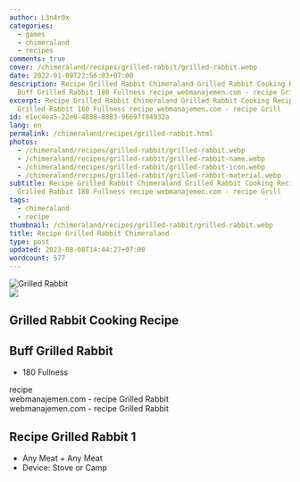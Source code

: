```yaml
---
author: L3n4r0x
categories:
  - games
  - chimeraland
  - recipes
comments: true
cover: /chimeraland/recipes/grilled-rabbit/grilled-rabbit.webp
date: 2022-01-09T22:56:03+07:00
description: Recipe Grilled Rabbit Chimeraland Grilled Rabbit Cooking Recipe
  Buff Grilled Rabbit 180 Fullness recipe webmanajemen.com - recipe Grill
excerpt: Recipe Grilled Rabbit Chimeraland Grilled Rabbit Cooking Recipe Buff
  Grilled Rabbit 180 Fullness recipe webmanajemen.com - recipe Grill
id: e1ec4ea5-22e0-4888-8883-96697f94932a
lang: en
permalink: /chimeraland/recipes/grilled-rabbit.html
photos:
  - /chimeraland/recipes/grilled-rabbit/grilled-rabbit.webp
  - /chimeraland/recipes/grilled-rabbit/grilled-rabbit-name.webp
  - /chimeraland/recipes/grilled-rabbit/grilled-rabbit-icon.webp
  - /chimeraland/recipes/grilled-rabbit/grilled-rabbit-material.webp
subtitle: Recipe Grilled Rabbit Chimeraland Grilled Rabbit Cooking Recipe Buff
  Grilled Rabbit 180 Fullness recipe webmanajemen.com - recipe Grill
tags:
  - chimeraland
  - recipe
thumbnail: /chimeraland/recipes/grilled-rabbit/grilled-rabbit.webp
title: Recipe Grilled Rabbit Chimeraland
type: post
updated: 2023-08-08T14:44:27+07:00
wordcount: 577
---
```


<link
  rel="stylesheet"
  href="https://rawcdn.githack.com/dimaslanjaka/Web-Manajemen/870a349/css/bootstrap-5-3-0-alpha3-wrapper.css"
/>
<section id="bootstrap-wrapper">
  <div data-bs-theme="dark">
    <div class="card mb-2">
      <div class="card-body">
        <div class="row g-0">
          <div class="col-sm-4 position-relative mb-2">
            <img
              src="https://www.webmanajemen.com/chimeraland/recipes/grilled-rabbit/grilled-rabbit-material.webp"
              class="card-img fit-cover w-100 h-100"
              alt="Grilled Rabbit"
              data-fancybox="true"
            />
          </div>
          <div class="col-sm-8 mb-2">
            <div class="card-body">
              <div class="d-flex flex-row align-items-center mb-3">
                <img
                  class="d-inline-block me-2"
                  src="https://www.webmanajemen.com/chimeraland/recipes/grilled-rabbit/grilled-rabbit-icon.webp"
                  width="auto"
                  height="auto"
                  style="vertical-align: middle"
                />
                <h2 class="fs-5">Grilled Rabbit Cooking Recipe</h2>
              </div>
              <h2 class="card-title fs-5">Buff Grilled Rabbit</h2>
              <div class="card-text">
                <ul>
                  <li>180 Fullness</li>
                </ul>
              </div>
              <span class="badge rounded-pill">recipe</span>
            </div>
            <div class="card-footer text-end text-muted mt-auto">
              webmanajemen.com - recipe Grilled Rabbit
            </div>
          </div>
        </div>
      </div>
      <div class="card-footer text-end text-muted">
        webmanajemen.com - recipe Grilled Rabbit
      </div>
    </div>
    <div class="row mb-2">
      <div class="col-12 col-lg-6 recipe-item mb-2">
        <div class="card">
          <div class="card-body">
            <h2 class="card-title fs-5">Recipe Grilled Rabbit 1</h2>
            <div class="card-text">
              <ul>
                <li>Any Meat<span> + </span>Any Meat</li>
                <li>Device: Stove or Camp</li>
              </ul>
            </div>
          </div>
        </div>
      </div>
    </div>
  </div>
</section>